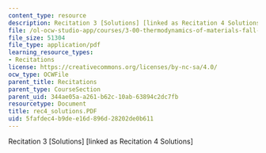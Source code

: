 ```yaml
---
content_type: resource
description: Recitation 3 [Solutions] [linked as Recitation 4 Solutions]
file: /ol-ocw-studio-app/courses/3-00-thermodynamics-of-materials-fall-2002/5fafdec4b9dee16d896d28202de0b611_rec4_solutions.PDF
file_size: 51304
file_type: application/pdf
learning_resource_types:
- Recitations
license: https://creativecommons.org/licenses/by-nc-sa/4.0/
ocw_type: OCWFile
parent_title: Recitations
parent_type: CourseSection
parent_uid: 344ae05a-a261-b62c-10ab-63894c2dc7fb
resourcetype: Document
title: rec4_solutions.PDF
uid: 5fafdec4-b9de-e16d-896d-28202de0b611
---
```

Recitation 3 [Solutions] [linked as Recitation 4 Solutions]